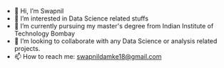 - 👋 Hi, I’m Swapnil
- 👀 I’m interested in Data Science related stuffs
- 🌱 I’m currently pursuing my master's degree from Indian Institute of Technology Bombay
- 💞️ I’m looking to collaborate with any Data Science or analysis related projects.
- 📫 How to reach me: swapnildamke18@gmail.com

<!---
Swapnil230498/Swapnil230498 is a ✨ special ✨ repository because its `README.md` (this file) appears on your GitHub profile.
You can click the Preview link to take a look at your changes.
--->
